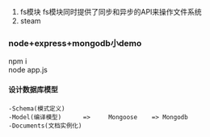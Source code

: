 1. fs模块
fs模块同时提供了同步和异步的API来操作文件系统
2. steam

### node+express+mongodb小demo
npm i  
node app.js

#### 设计数据库模型
```
-Schema(模式定义)
-Model(编译模型)      =>     Mongoose    => Mongodb
-Documents(文档实例化)
```